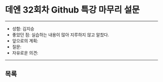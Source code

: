 # 데엔 32회차 Github 특강 마무리 설문
---
- 성함: 김지승
- 좋았던 점: 실습하는 내용이 많아 지루하지 않고 알찼다.
- 앞으로의 계획: 
- 질문:
- 자유로운 의견:
----
## 목록
